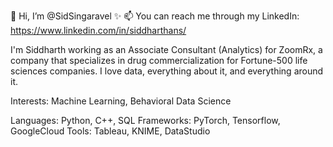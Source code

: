 👋 Hi, I’m @SidSingaravel ✨
📫 You can reach me through my LinkedIn: https://www.linkedin.com/in/siddharthans/

I'm Siddharth working as an Associate Consultant (Analytics) for ZoomRx, a company that specializes in drug commercialization for Fortune-500 life sciences companies. I love data, everything about it, and everything around it.

Interests: Machine Learning, Behavioral Data Science

Languages: Python, C++, SQL
Frameworks: PyTorch, Tensorflow, GoogleCloud
Tools: Tableau, KNIME, DataStudio
